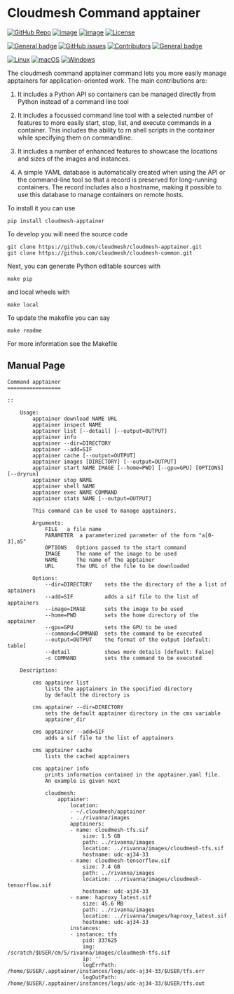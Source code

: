 # Cloudmesh Command apptainer

[![GitHub Repo](https://img.shields.io/badge/github-repo-green.svg)](https://github.com/cloudmesh/cloudmesh-apptainer)
[![image](https://img.shields.io/pypi/pyversions/cloudmesh-apptainer.svg)](https://pypi.org/project/cloudmesh-apptainer)
[![image](https://img.shields.io/pypi/v/cloudmesh-apptainer.svg)](https://pypi.org/project/cloudmesh-apptainer/)
[![License](https://img.shields.io/badge/License-Apache%202.0-blue.svg)](https://opensource.org/licenses/Apache-2.0)

[![General badge](https://img.shields.io/badge/Status-Production-<COLOR>.svg)](https://shields.io/)
[![GitHub issues](https://img.shields.io/github/issues/cloudmesh/cloudmesh-apptainer.svg)](https://github.com/cloudmesh/cloudmesh-apptainer/issues)
[![Contributors](https://img.shields.io/github/contributors/cloudmesh/cloudmesh-apptainer.svg)](https://github.com/cloudmesh/cloudmesh-apptainer/graphs/contributors)
[![General badge](https://img.shields.io/badge/Other-repos-<COLOR>.svg)](https://github.com/cloudmesh/cloudmesh)


[![Linux](https://img.shields.io/badge/OS-Linux-orange.svg)](https://www.linux.org/)
[![macOS](https://img.shields.io/badge/OS-macOS-lightgrey.svg)](https://www.apple.com/macos)
[![Windows](https://img.shields.io/badge/OS-Windows-blue.svg)](https://www.microsoft.com/windows)



The cloudmesh command apptainer command lets you more easily manage
apptainers for application-oriented work. The main contributions are:

1. It includes a Python API so containers can be managed directly from
   Python instead of a command line tool

2. It includes a focussed command line tool with a selected number of
   features to more easily start, stop, list, and execute commands in
   a container. This includes the ability to rn shell scripts in the
   container while specifying them on commandline.

3. It includes a number of enhanced features to showcase the locations
   and sizes of the images and instances.

4. A simple YAML database is automatically created when using the API
   or the command-line tool so that a record is preserved for
   long-running containers. The record includes also a hostname,
   making it possible to use this database to manage containers on
   remote hosts.

To install it you can use 

    pip install cloudmesh-apptainer

To develop you will need the source code 

    git clone https://github.com/cloudmesh/cloudmesh-apptainer.git
    git clone https://github.com/cloudmesh/cloudmesh-common.git

Next, you can generate Python editable sources with

    make pip

and local wheels with

    make local

To update the makefile you can say 

    make readme
    
For more information see the Makefile

## Manual Page

<!-- START-MANUAL -->
```
Command apptainer
=================

::

    Usage:
        apptainer download NAME URL
        apptainer inspect NAME
        apptainer list [--detail] [--output=OUTPUT]
        apptainer info
        apptainer --dir=DIRECTORY
        apptainer --add=SIF
        apptainer cache [--output=OUTPUT]
        apptainer images [DIRECTORY] [--output=OUTPUT]
        apptainer start NAME IMAGE [--home=PWD] [--gpu=GPU] [OPTIONS] [--dryrun]
        apptainer stop NAME 
        apptainer shell NAME
        apptainer exec NAME COMMAND 
        apptainer stats NAME [--output=OUTPUT]

        This command can be used to manage apptainers.

        Arguments:
            FILE   a file name
            PARAMETER  a parameterized parameter of the form "a[0-3],a5"
            OPTIONS   Options passed to the start command
            IMAGE     The name of the image to be used
            NAME      The name of the apptainer
            URL       The URL of the file to be downloaded

        Options:
            --dir=DIRECTORY    sets the the directory of the a list of aptainers
            --add=SIF          adds a sif file to the list of apptainers
            --image=IMAGE      sets the image to be used
            --home=PWD         sets the home directory of the apptainer
            --gpu=GPU          sets the GPU to be used
            --command=COMMAND  sets the command to be executed
            --output=OUTPUT    the format of the output [default: table]
            --detail           shows more details [default: False]
            -c COMMAND         sets the command to be executed

    Description:

        cms apptainer list
            lists the apptainers in the specified directory 
            by default the directory is 

        cms apptainer --dir=DIRECTORY
            sets the default apptainer directory in the cms variable
            apptainer_dir

        cms apptainer --add=SIF
            adds a sif file to the list of apptainers

        cms apptainer cache
            lists the cached apptainers

        cms apptainer info
            prints information contained in the apptainer.yaml file.
            An example is given next

            cloudmesh:
                apptainer:
                    location:
                    - ~/.cloudmesh/apptainer
                    - ../rivanna/images
                    apptainers:
                    - name: cloudmesh-tfs.sif
                        size: 1.5 GB
                        path: ../rivanna/images
                        location: ../rivanna/images/cloudmesh-tfs.sif
                        hostname: udc-aj34-33
                    - name: cloudmesh-tensorflow.sif
                        size: 7.4 GB
                        path: ../rivanna/images
                        location: ../rivanna/images/cloudmesh-tensorflow.sif
                        hostname: udc-aj34-33
                    - name: haproxy_latest.sif
                        size: 45.6 MB
                        path: ../rivanna/images
                        location: ../rivanna/images/haproxy_latest.sif
                        hostname: udc-aj34-33
                    instances:
                    - instance: tfs
                        pid: 337625
                        img: /scratch/$USER/cm/5/rivanna/images/cloudmesh-tfs.sif
                        ip: ''
                        logErrPath: /home/$USER/.apptainer/instances/logs/udc-aj34-33/$USER/tfs.err
                        logOutPath: /home/$USER/.apptainer/instances/logs/udc-aj34-33/$USER/tfs.out
```
<!-- STOP-MANUAL -->
